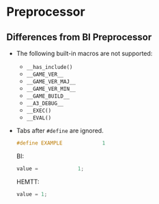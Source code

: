 # Preprocessor

## Differences from BI Preprocessor

- The following built-in macros are not supported:
    - `__has_include()`
    - `__GAME_VER__`
    - `__GAME_VER_MAJ__`
    - `__GAME_VER_MIN__`
    - `__GAME_BUILD__`
    - `__A3_DEBUG__`
    - `__EXEC()`
    - `__EVAL()`

- Tabs after `#define` are ignored.
    ```cpp
    #define EXAMPLE				1
    ```
    BI:
    ```cpp
    value =				1;
    ```

    HEMTT:
    ```cpp
    value = 1;
    ```
